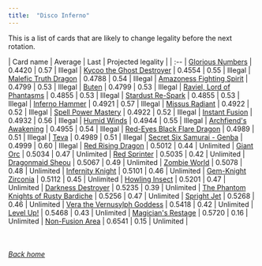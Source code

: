 ```yaml
---
title:  "Disco Inferno"
---
```


This is a list of cards that are likely to change legality before the next rotation.

| Card name | Average | Last | Projected legality |
| :-- |
[Glorious Numbers](https://db.ygoprodeck.com/card/?search=Glorious%20Numbers) | 0.4420 | 0.57 | Illegal |
[Kycoo the Ghost Destroyer](https://db.ygoprodeck.com/card/?search=Kycoo%20the%20Ghost%20Destroyer) | 0.4554 | 0.55 | Illegal |
[Malefic Truth Dragon](https://db.ygoprodeck.com/card/?search=Malefic%20Truth%20Dragon) | 0.4788 | 0.54 | Illegal |
[Amazoness Fighting Spirit](https://db.ygoprodeck.com/card/?search=Amazoness%20Fighting%20Spirit) | 0.4799 | 0.53 | Illegal |
[Buten](https://db.ygoprodeck.com/card/?search=Buten) | 0.4799 | 0.53 | Illegal |
[Raviel, Lord of Phantasms](https://db.ygoprodeck.com/card/?search=Raviel,%20Lord%20of%20Phantasms) | 0.4855 | 0.53 | Illegal |
[Stardust Re-Spark](https://db.ygoprodeck.com/card/?search=Stardust%20Re-Spark) | 0.4855 | 0.53 | Illegal |
[Inferno Hammer](https://db.ygoprodeck.com/card/?search=Inferno%20Hammer) | 0.4921 | 0.57 | Illegal |
[Missus Radiant](https://db.ygoprodeck.com/card/?search=Missus%20Radiant) | 0.4922 | 0.52 | Illegal |
[Spell Power Mastery](https://db.ygoprodeck.com/card/?search=Spell%20Power%20Mastery) | 0.4922 | 0.52 | Illegal |
[Instant Fusion](https://db.ygoprodeck.com/card/?search=Instant%20Fusion) | 0.4932 | 0.56 | Illegal |
[Humid Winds](https://db.ygoprodeck.com/card/?search=Humid%20Winds) | 0.4944 | 0.55 | Illegal |
[Archfiend's Awakening](https://db.ygoprodeck.com/card/?search=Archfiend's%20Awakening) | 0.4955 | 0.54 | Illegal |
[Red-Eyes Black Flare Dragon](https://db.ygoprodeck.com/card/?search=Red-Eyes%20Black%20Flare%20Dragon) | 0.4989 | 0.51 | Illegal |
[Teva](https://db.ygoprodeck.com/card/?search=Teva) | 0.4989 | 0.51 | Illegal |
[Secret Six Samurai - Genba](https://db.ygoprodeck.com/card/?search=Secret%20Six%20Samurai%20-%20Genba) | 0.4999 | 0.60 | Illegal |
[Red Rising Dragon](https://db.ygoprodeck.com/card/?search=Red%20Rising%20Dragon) | 0.5012 | 0.44 | Unlimited |
[Giant Orc](https://db.ygoprodeck.com/card/?search=Giant%20Orc) | 0.5034 | 0.47 | Unlimited |
[Red Sprinter](https://db.ygoprodeck.com/card/?search=Red%20Sprinter) | 0.5035 | 0.42 | Unlimited |
[Dragonmaid Sheou](https://db.ygoprodeck.com/card/?search=Dragonmaid%20Sheou) | 0.5067 | 0.49 | Unlimited |
[Zombie World](https://db.ygoprodeck.com/card/?search=Zombie%20World) | 0.5078 | 0.48 | Unlimited |
[Infernity Knight](https://db.ygoprodeck.com/card/?search=Infernity%20Knight) | 0.5101 | 0.46 | Unlimited |
[Gem-Knight Zirconia](https://db.ygoprodeck.com/card/?search=Gem-Knight%20Zirconia) | 0.5112 | 0.45 | Unlimited |
[Howling Insect](https://db.ygoprodeck.com/card/?search=Howling%20Insect) | 0.5201 | 0.47 | Unlimited |
[Darkness Destroyer](https://db.ygoprodeck.com/card/?search=Darkness%20Destroyer) | 0.5235 | 0.39 | Unlimited |
[The Phantom Knights of Rusty Bardiche](https://db.ygoprodeck.com/card/?search=The%20Phantom%20Knights%20of%20Rusty%20Bardiche) | 0.5256 | 0.47 | Unlimited |
[Spright Jet](https://db.ygoprodeck.com/card/?search=Spright%20Jet) | 0.5268 | 0.46 | Unlimited |
[Vera the Vernusylph Goddess](https://db.ygoprodeck.com/card/?search=Vera%20the%20Vernusylph%20Goddess) | 0.5418 | 0.42 | Unlimited |
[Level Up!](https://db.ygoprodeck.com/card/?search=Level%20Up!) | 0.5468 | 0.43 | Unlimited |
[Magician's Restage](https://db.ygoprodeck.com/card/?search=Magician's%20Restage) | 0.5720 | 0.16 | Unlimited |
[Non-Fusion Area](https://db.ygoprodeck.com/card/?search=Non-Fusion%20Area) | 0.6541 | 0.15 | Unlimited |

<br>

###### [Back home](index)